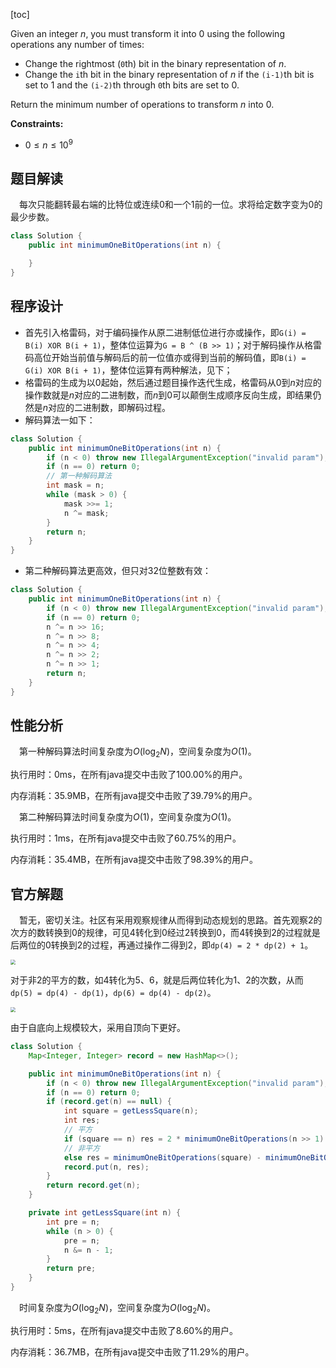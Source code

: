 [toc]

Given an integer $n$, you must transform it into $0$ using the following operations any number of times:

* Change the rightmost (`0`th) bit in the binary representation of $n$.
* Change the `i`th bit in the binary representation of $n$ if the `(i-1)`th bit is set to $1$ and the `(i-2)`th through `0`th bits are set to $0$.

Return the minimum number of operations to transform $n$ into $0$.



**Constraints:**

- $0 \le n \le 10^9$



## 题目解读

&emsp;每次只能翻转最右端的比特位或连续$0$和一个$1$前的一位。求将给定数字变为$0$的最少步数。

```java
class Solution {
    public int minimumOneBitOperations(int n) {

    }
}
```

## 程序设计

* 首先引入格雷码，对于编码操作从原二进制低位进行亦或操作，即`G(i) = B(i) XOR B(i + 1)`，整体位运算为`G = B ^ (B >> 1)`；对于解码操作从格雷码高位开始当前值与解码后的前一位值亦或得到当前的解码值，即`B(i) = G(i) XOR B(i + 1)`，整体位运算有两种解法，见下；
* 格雷码的生成为以$0$起始，然后通过题目操作迭代生成，格雷码从$0$到$n$对应的操作数就是$n$对应的二进制数，而$n$到$0$可以颠倒生成顺序反向生成，即结果仍然是$n$对应的二进制数，即解码过程。
* 解码算法一如下：

```java
class Solution {
    public int minimumOneBitOperations(int n) {
        if (n < 0) throw new IllegalArgumentException("invalid param");
        if (n == 0) return 0;
        // 第一种解码算法
        int mask = n;
        while (mask > 0) {
            mask >>= 1;
            n ^= mask;
        }
        return n;
    }
}
```

* 第二种解码算法更高效，但只对$32$位整数有效：

```java
class Solution {
    public int minimumOneBitOperations(int n) {
        if (n < 0) throw new IllegalArgumentException("invalid param");
        if (n == 0) return 0;
        n ^= n >> 16;
        n ^= n >> 8;
        n ^= n >> 4;
        n ^= n >> 2;
        n ^= n >> 1;
        return n;
    }
}
```

## 性能分析

&emsp;第一种解码算法时间复杂度为$O(\log_2N)$，空间复杂度为$O(1)$。

执行用时：0ms，在所有java提交中击败了100.00%的用户。

内存消耗：35.9MB，在所有java提交中击败了39.79%的用户。

&emsp;第二种解码算法时间复杂度为$O(1)$，空间复杂度为$O(1)$。

执行用时：1ms，在所有java提交中击败了60.75%的用户。

内存消耗：35.4MB，在所有java提交中击败了98.39%的用户。

## 官方解题

&emsp;暂无，密切关注。社区有采用观察规律从而得到动态规划的思路。首先观察$2$的次方的数转换到$0$的规律，可见$4$转化到$0$经过$2$转换到$0$，而$4$转换到$2$的过程就是后两位的$0$转换到$2$的过程，再通过操作二得到$2$，即`dp(4) = 2 * dp(2) + 1`。

<img src="..\images\#1611.jpg" style="zoom: 50%;" />

对于非$2$的平方的数，如$4$转化为$5$、$6$，就是后两位转化为$1$、$2$的次数，从而`dp(5) = dp(4) - dp(1)`，`dp(6) = dp(4) - dp(2)`。

<img src="..\images\#1611_1.jpg" style="zoom:50%;" />

由于自底向上规模较大，采用自顶向下更好。

```java
class Solution {
    Map<Integer, Integer> record = new HashMap<>();

    public int minimumOneBitOperations(int n) {
        if (n < 0) throw new IllegalArgumentException("invalid param");
        if (n == 0) return 0;
        if (record.get(n) == null) {
            int square = getLessSquare(n);
            int res;
            // 平方
            if (square == n) res = 2 * minimumOneBitOperations(n >> 1) + 1;
            // 非平方
            else res = minimumOneBitOperations(square) - minimumOneBitOperations(n & (square - 1));
            record.put(n, res);
        }
        return record.get(n);
    }

    private int getLessSquare(int n) {
        int pre = n;
        while (n > 0) {
            pre = n;
            n &= n - 1;
        }
        return pre;
    }
}
```

&emsp;时间复杂度为$O(\log_2N)$，空间复杂度为$O(\log_2N)$。

执行用时：5ms，在所有java提交中击败了8.60%的用户。

内存消耗：36.7MB，在所有java提交中击败了11.29%的用户。